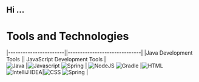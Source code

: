 ## Hi ...

# Tools and Technologies 
|-----------------------||------------------------------|
|Java Development Tools || JavaScript Development Tools |  
![Java](https://img.shields.io/badge/java-%23ED8B00.svg?style=for-the-badge&logo=openjdk&logoColor=white)                    |![Javascript](https://readmebadge.vercel.app/badges/javascript.svg)
![Spring](https://img.shields.io/badge/spring-%236DB33F.svg?style=for-the-badge&logo=spring&logoColor=white)                 | ![NodeJS](https://img.shields.io/badge/node.js-6DA55F?style=for-the-badge&logo=node.js&logoColor=white)
![Gradle](https://img.shields.io/badge/Gradle-02303A.svg?style=for-the-badge&logo=Gradle&logoColor=white)                    |![HTML](https://readmebadge.vercel.app/badges/html.svg)
![IntelliJ IDEA](https://img.shields.io/badge/IntelliJIDEA-000000.svg?style=for-the-badge&logo=intellij-idea&logoColor=white)|![CSS](https://readmebadge.vercel.app/badges/css.svg)
![Spring](https://img.shields.io/badge/spring-%236DB33F.svg?style=for-the-badge&logo=spring&logoColor=white)                 | 

